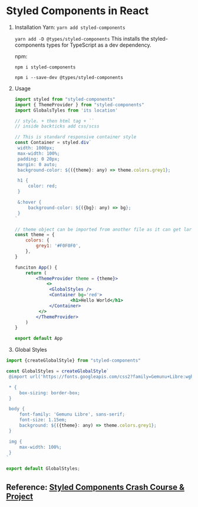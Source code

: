 # Styled Components in React

1. Installation
   Yarn: 
   `yarn add styled-components`

   

   `yarn add -D @types/styled-components`
   This installs the styled-components types for TypeScript as a dev dependency.

   

   npm:

   `npm i styled-components`

   `npm i --save-dev @types/styled-components`

   

2. Usage

   ```jsx
   import styled from "styled-components"
   import { ThemeProvider } from "styled-components"
   import GlobalsTyles from 'its location'
   
   // style. + then html tag + ``
   // inside backticks add css/scss
   
   // This is standard responsive container style
   const Container = styled.div`
   	width: 1000px;
   	max-width: 100%;
   	padding: 0 20px;
   	margin: 0 auto;
   	background-color: ${({theme}: any) => theme.colors.grey1};
   
   	h1 {
   		color: red;
   	}
   
   	&:hover {
   		background-color: ${({bg}: any) => bg};
   	}
   `
   
   // theme object can be imported from another file as it can get larger
   const theme = {
       colors: {
           grey1: '#F0F0F0',
       },
   }
   
   funciton App() {
       return (
           <ThemeProvider theme = {theme}>
               <>
               	<GlobalStyles />
           		<Container bg='red'>
              			<h1>Hello World</h1>
   	        	</Container>
           	</>
           </ThemeProvider>
       )
   }
   
   export default App
   ```

   
   

3.  Global Styles

   ```jsx
   import {createGlobalStyle} from "styled-components"
   
   const GlobalStyles = createGlobalStyle`
   	@import url('https://fonts.googleapis.com/css2?family=Gemunu+Libre:wght@400;500&display=swap');
   
   	* {
   		box-sizing: border-box;
   	}
   
   	body {
   		font-family: 'Gemunu Libre', sans-serif;
   		font-size: 1.15em;
   		background: ${({theme}: any) => theme.colors.grey1};
   	}
   
   	img {
   		max-width: 100%;
   	}
   `
   
   export default GlobalStyles;
   ```

   





## Reference: [Styled Components Crash Course & Project](https://youtu.be/02zO0hZmwnw)